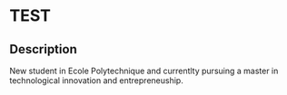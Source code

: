 # TEST
## Description 
New student in Ecole Polytechnique and currentlty pursuing a master in technological innovation and entrepreneuship.

